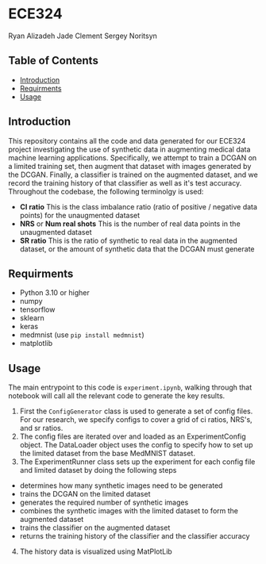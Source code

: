 # ECE324
Ryan Alizadeh
Jade Clement
Sergey Noritsyn

## Table of Contents

- [Introduction](#Introduction)
- [Requirments](#Requirments)
- [Usage](#usage)


## Introduction
This repository contains all the code and data generated for our ECE324 project investigating the use of synthetic data in augmenting medical data machine learning applications. Specifically, we attempt to train a DCGAN on a limited training set, then augment that dataset with images generated by the DCGAN. Finally, a classifier is trained on the augmented dataset, and we record the training history of that classifier as well as it's test accuracy.  Throughout the codebase, the following terminolgy is used:

- **CI ratio** This is the class imbalance ratio (ratio of positive / negative data points) for the unaugmented dataset
- **NRS** or **Num real shots** This is the number of real data points in the unaugmented dataset
- **SR ratio** This is the ratio of synthetic to real data in the augmented dataset, or the amount of synthetic data that the DCGAN must generate

## Requirments

- Python 3.10 or higher
- numpy
- tensorflow
- sklearn
- keras
- medmnist (use `pip install medmnist`)
- matplotlib

## Usage

The main entrypoint to this code is `experiment.ipynb`, walking through that notebook will call all the relevant code to generate the key results.

1. First the `ConfigGenerator` class is used to generate a set of config files. For our research, we specify configs to cover a grid of ci ratios, NRS's, and sr ratios.
2. The config files are iterated over and loaded as an ExperimentConfig object. The DataLoader object uses the config to specify how to set up the limited dataset from the base MedMNIST dataset.
3. The ExperimentRunner class sets up the experiment for each config file and limited dataset by doing the following steps
- determines how many synthetic images need to be generated
- trains the DCGAN on the limited dataset
- generates the required number of synthetic images
- combines the synthetic images with the limited dataset to form the augmented dataset
- trains the classifier on the augmented dataset
- returns the training history of the classifier and the classifier accuracy
4. The history data is visualized using MatPlotLib
